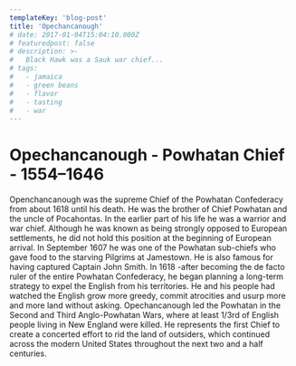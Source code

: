 ```yaml
---
templateKey: 'blog-post'
title: 'Opechancanough'
# date: 2017-01-04T15:04:10.000Z
# featuredpost: false
# description: >-
#   Black Hawk was a Sauk war chief...
# tags:
#   - jamaica
#   - green beans
#   - flavor
#   - tasting
#   - war
---
```


# Opechancanough - Powhatan Chief - 1554–1646

Openchancanough was the supreme Chief of the Powhatan Confederacy from about 1618 until his death. He was the brother of Chief Powhatan and the uncle of Pocahontas. In the earlier part of his life he was a warrior and war chief. Although he was known as being strongly opposed to European settlements, he did not hold this position at the beginning of European arrival. In September 1607 he was one of the Powhatan sub-chiefs who gave food to the starving Pilgrims at Jamestown. He is also famous for having captured Captain John Smith. In 1618 -after becoming the de facto ruler of the entire Powhatan Confederacy, he began planning a long-term strategy to expel the English from his territories. He and his people had watched the English grow more greedy, commit atrocities and usurp more and more land without asking. Opechancanough led the Powhatan in the Second and Third Anglo-Powhatan Wars, where at least 1/3rd of English people living in New England were killed. He represents the first Chief to create a concerted effort to rid the land of outsiders, which continued across the modern United States throughout the next two and a half centuries. 
